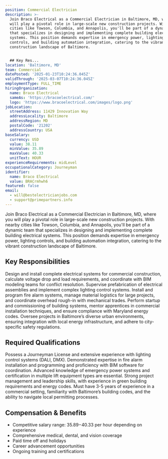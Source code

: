 ```yaml
---
position: Commercial Electrician
description: >-
  Join Braco Electrical as a Commercial Electrician in Baltimore, MD, where you
  will play a pivotal role in large-scale new construction projects. With nearby
  cities like Towson, Columbia, and Annapolis, you'll be part of a dynamic team
  that specializes in designing and implementing complete building electrical
  systems. This position demands expertise in emergency power, lighting
  controls, and building automation integration, catering to the vibrant
  construction landscape of Baltimore.


  ## Key Res...
location: 'Baltimore, MD'
team: Commercial
datePosted: '2025-01-23T10:24:36.045Z'
validThrough: '2025-03-07T10:24:36.045Z'
employmentType: FULL_TIME
hiringOrganization:
  name: Braco Electrical
  sameAs: 'https://bracoelectrical.com/'
  logo: 'https://www.bracoelectrical.com/images/logo.png'
jobLocation:
  streetAddress: 11429 Innovation Way
  addressLocality: Baltimore
  addressRegion: MD
  postalCode: '21202'
  addressCountry: USA
baseSalary:
  currency: USD
  value: 38.11
  minValue: 35.89
  maxValue: 40.33
  unitText: HOUR
experienceRequirements: midLevel
occupationalCategory: Journeyman
identifier:
  name: Braco Electrical
  value: BRACrmhwh6
featured: false
email:
  - will@bestelectricianjobs.com
  - support@primepartners.info
---
```




Join Braco Electrical as a Commercial Electrician in Baltimore, MD, where you will play a pivotal role in large-scale new construction projects. With nearby cities like Towson, Columbia, and Annapolis, you'll be part of a dynamic team that specializes in designing and implementing complete building electrical systems. This position demands expertise in emergency power, lighting controls, and building automation integration, catering to the vibrant construction landscape of Baltimore.

## Key Responsibilities
Design and install complete electrical systems for commercial construction, calculate voltage drop and load requirements, and coordinate with BIM modeling teams for conflict resolution. Supervise prefabrication of electrical assemblies and implement complex lighting control systems. Install and program fire alarm systems, manage material logistics for large projects, and coordinate overhead rough-in with mechanical trades. Perform startup and commissioning of building systems, mentor apprentices in commercial installation techniques, and ensure compliance with Maryland energy codes. Oversee projects in Baltimore’s diverse urban environments, ensuring integration with local energy infrastructure, and adhere to city-specific safety regulations.

## Required Qualifications
Possess a Journeyman License and extensive experience with lighting control systems (DALI, DMX). Demonstrated expertise in fire alarm installation and programming and proficiency with BIM software for coordination. Advanced knowledge of emergency power systems and certification in multiple lift equipment types are essential. Strong project management and leadership skills, with experience in green building requirements and energy codes. Must have 3-5 years of experience in a commercial setting, familiarity with Baltimore’s building codes, and the ability to navigate local permitting processes.

## Compensation & Benefits
- Competitive salary range: $35.89-$40.33 per hour depending on experience
- Comprehensive medical, dental, and vision coverage
- Paid time off and holidays
- Career advancement opportunities
- Ongoing training and certifications
